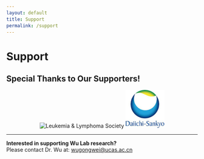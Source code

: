 ```yaml
---
layout: default
title: Support
permalink: /support
---
```


# Support

## Special Thanks to Our Supporters!

<div align="center">
  <img src="/assets/img/lls_logo.png" alt="Leukemia & Lymphoma Society" height="100">  
  <img src="/assets/img/daiichi_sankyo_logo.png" alt="Daiichi Sankyo" height="100">
</div>

---

**Interested in supporting Wu Lab research?**  
Please contact Dr. Wu at: [wugongwei@ucas.ac.cn](mailto:wugongwei@ucas.ac.cn)


